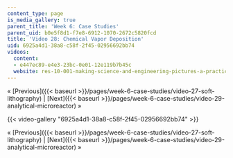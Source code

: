 ```yaml
---
content_type: page
is_media_gallery: true
parent_title: 'Week 6: Case Studies'
parent_uid: b0e5f8d1-f7e8-6912-1070-2672c5820fcd
title: 'Video 28: Chemical Vapor Deposition'
uid: 6925a4d1-38a8-c58f-2f45-02956692bb74
videos:
  content:
  - e447ec89-e4e3-23bc-0e01-12e119b7b45c
  website: res-10-001-making-science-and-engineering-pictures-a-practical-guide-to-presenting-your-work-spring-2016
---
```


« [Previous]({{< baseurl >}}/pages/week-6-case-studies/video-27-soft-lithography) | [Next]({{< baseurl >}}/pages/week-6-case-studies/video-29-analytical-microreactor) »

{{< video-gallery "6925a4d1-38a8-c58f-2f45-02956692bb74" >}}


« [Previous]({{< baseurl >}}/pages/week-6-case-studies/video-27-soft-lithography) | [Next]({{< baseurl >}}/pages/week-6-case-studies/video-29-analytical-microreactor) »